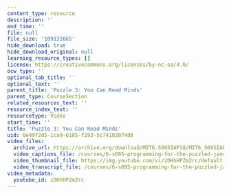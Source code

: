 ```yaml
---
content_type: resource
description: ''
end_time: ''
file: null
file_size: '109132665'
hide_download: true
hide_download_original: null
learning_resource_types: []
license: https://creativecommons.org/licenses/by-nc-sa/4.0/
ocw_type: ''
optional_tab_title: ''
optional_text: ''
parent_title: 'Puzzle 3: You Can Read Minds'
parent_type: CourseSection
related_resources_text: ''
resource_index_text: ''
resourcetype: Video
start_time: ''
title: 'Puzzle 3: You Can Read Minds'
uid: 0e49f2d5-1ca9-6185-f293-5c74103074d8
video_files:
  archive_url: https://archive.org/download/MIT6.S095IAP18/MIT6_S095IAP18_Puzzle_03_300k.mp4
  video_captions_file: /courses/6-s095-programming-for-the-puzzled-january-iap-2018/53fb19b5eeef5c40ba399a20a3b356f8_zDHhHPZm2rc.vtt
  video_thumbnail_file: https://img.youtube.com/vi/zDHhHPZm2rc/default.jpg
  video_transcript_file: /courses/6-s095-programming-for-the-puzzled-january-iap-2018/f7a7d0f0ab92e2ebb4914c15232baeea_zDHhHPZm2rc.pdf
video_metadata:
  youtube_id: zDHhHPZm2rc
---
```

